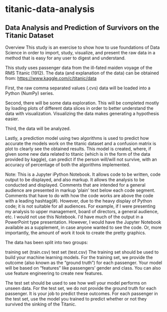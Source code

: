 # titanic-data-analysis

## Data Analysis and Prediction of Survivors on the Titanic Dataset

Overview
This study is an exercise to show how to use foundations of Data Science in order to import, study, visualize, and present the raw data in a method that is easy for any user to digest and understand.

This study uses passenger data from the ill-fated maiden voyage of the RMS Titanic (1912). The data (and explanation of the data) can be obtained from: https://www.kaggle.com/c/titanic/data

First, the raw comma separated values (.cvs) data will be loaded into a Python (NumPy) series.

Second, there will be some data exploration. This will be completed mostly by loading plots of different data slices in order to better understand the data with visualization. Visualizing the data makes generating a hypothesis easier.

Third, the data will be analyzed.

Lastly, a prediction model using two algorithms is used to predict how accurate the models work on the titanic dataset and a confusion matrix is plot to clearly see the obtained results. This model is created, where, if given some new data related to titanic (which is in the form of the data provided by kaggle), can predict if the person will/will not survive, with an accuracy of percentage of both the algorithms implemented.

Note:
This is a Jupyter iPython Notebook. It allows code to be written, code output to be displayed, and also markup. It allows the analysis to be conducted and displayed. Comments that are intended for a general audience are presented in markup 'plain' text below each code segment. Comments that have to do with how the code works are above the code with a leading hashtag(#). However, due to the heavy display of Python code; it is not suitable for all audiences. For example, if I were presenting my analysis to upper management, board of directors, a general audience, etc. I would not use this Notebook. I'd have much of the output in a PowerPoint type presentation. However, I would have the Jupyter Notebook available as a supplement, in case anyone wanted to see the code. Or, more importantly, the amount of work it took to create the pretty graphics.

The data has been split into two groups:

training set (train.csv) test set (test.csv) The training set should be used to build your machine learning models. For the training set, we provide the outcome (also known as the “ground truth”) for each passenger. Your model will be based on “features” like passengers’ gender and class. You can also use feature engineering to create new features.

The test set should be used to see how well your model performs on unseen data. For the test set, we do not provide the ground truth for each passenger. It is your job to predict these outcomes. For each passenger in the test set, use the model you trained to predict whether or not they survived the sinking of the Titanic.
